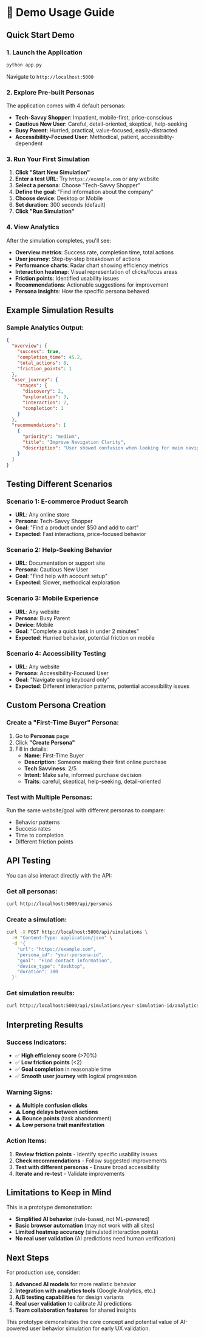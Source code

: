 # 🎯 Demo Usage Guide

## Quick Start Demo

### 1. Launch the Application
```bash
python app.py
```
Navigate to `http://localhost:5000`

### 2. Explore Pre-built Personas
The application comes with 4 default personas:

- **Tech-Savvy Shopper**: Impatient, mobile-first, price-conscious
- **Cautious New User**: Careful, detail-oriented, skeptical, help-seeking  
- **Busy Parent**: Hurried, practical, value-focused, easily-distracted
- **Accessibility-Focused User**: Methodical, patient, accessibility-dependent

### 3. Run Your First Simulation

1. **Click "Start New Simulation"**
2. **Enter a test URL**: Try `https://example.com` or any website
3. **Select a persona**: Choose "Tech-Savvy Shopper"
4. **Define the goal**: "Find information about the company"
5. **Choose device**: Desktop or Mobile
6. **Set duration**: 300 seconds (default)
7. **Click "Run Simulation"**

### 4. View Analytics

After the simulation completes, you'll see:

- **Overview metrics**: Success rate, completion time, total actions
- **User journey**: Step-by-step breakdown of actions
- **Performance charts**: Radar chart showing efficiency metrics
- **Interaction heatmap**: Visual representation of clicks/focus areas
- **Friction points**: Identified usability issues
- **Recommendations**: Actionable suggestions for improvement
- **Persona insights**: How the specific persona behaved

## Example Simulation Results

### Sample Analytics Output:

```json
{
  "overview": {
    "success": true,
    "completion_time": 45.2,
    "total_actions": 8,
    "friction_points": 1
  },
  "user_journey": {
    "stages": {
      "discovery": 2,
      "exploration": 3,
      "interaction": 2,
      "completion": 1
    }
  },
  "recommendations": [
    {
      "priority": "medium",
      "title": "Improve Navigation Clarity",
      "description": "User showed confusion when looking for main navigation"
    }
  ]
}
```

## Testing Different Scenarios

### Scenario 1: E-commerce Product Search
- **URL**: Any online store
- **Persona**: Tech-Savvy Shopper
- **Goal**: "Find a product under $50 and add to cart"
- **Expected**: Fast interactions, price-focused behavior

### Scenario 2: Help-Seeking Behavior  
- **URL**: Documentation or support site
- **Persona**: Cautious New User
- **Goal**: "Find help with account setup"
- **Expected**: Slower, methodical exploration

### Scenario 3: Mobile Experience
- **URL**: Any website
- **Persona**: Busy Parent
- **Device**: Mobile
- **Goal**: "Complete a quick task in under 2 minutes"
- **Expected**: Hurried behavior, potential friction on mobile

### Scenario 4: Accessibility Testing
- **URL**: Any website
- **Persona**: Accessibility-Focused User
- **Goal**: "Navigate using keyboard only"
- **Expected**: Different interaction patterns, potential accessibility issues

## Custom Persona Creation

### Create a "First-Time Buyer" Persona:
1. Go to **Personas** page
2. Click **"Create Persona"**
3. Fill in details:
   - **Name**: First-Time Buyer
   - **Description**: Someone making their first online purchase
   - **Tech Savviness**: 2/5
   - **Intent**: Make safe, informed purchase decision
   - **Traits**: careful, skeptical, help-seeking, detail-oriented

### Test with Multiple Personas:
Run the same website/goal with different personas to compare:
- Behavior patterns
- Success rates  
- Time to completion
- Different friction points

## API Testing

You can also interact directly with the API:

### Get all personas:
```bash
curl http://localhost:5000/api/personas
```

### Create a simulation:
```bash
curl -X POST http://localhost:5000/api/simulations \
  -H "Content-Type: application/json" \
  -d '{
    "url": "https://example.com",
    "persona_id": "your-persona-id",
    "goal": "Find contact information",
    "device_type": "desktop",
    "duration": 300
  }'
```

### Get simulation results:
```bash
curl http://localhost:5000/api/simulations/your-simulation-id/analytics
```

## Interpreting Results

### Success Indicators:
- ✅ **High efficiency score** (>70%)
- ✅ **Low friction points** (<2)
- ✅ **Goal completion** in reasonable time
- ✅ **Smooth user journey** with logical progression

### Warning Signs:
- ⚠️ **Multiple confusion clicks**
- ⚠️ **Long delays between actions**
- ⚠️ **Bounce points** (task abandonment)
- ⚠️ **Low persona trait manifestation**

### Action Items:
1. **Review friction points** - Identify specific usability issues
2. **Check recommendations** - Follow suggested improvements  
3. **Test with different personas** - Ensure broad accessibility
4. **Iterate and re-test** - Validate improvements

## Limitations to Keep in Mind

This is a prototype demonstration:
- **Simplified AI behavior** (rule-based, not ML-powered)
- **Basic browser automation** (may not work with all sites)
- **Limited heatmap accuracy** (simulated interaction points)
- **No real user validation** (AI predictions need human verification)

## Next Steps

For production use, consider:
1. **Advanced AI models** for more realistic behavior
2. **Integration with analytics tools** (Google Analytics, etc.)
3. **A/B testing capabilities** for design variants
4. **Real user validation** to calibrate AI predictions
5. **Team collaboration features** for shared insights

This prototype demonstrates the core concept and potential value of AI-powered user behavior simulation for early UX validation.